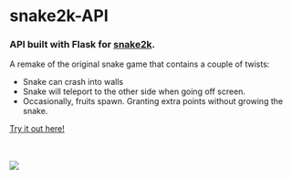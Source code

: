 # snake2k-API 

### API built with Flask for <a href="http://206.189.191.252/">snake2k</a>.

A remake of the original snake game that contains a couple of twists:
* Snake can crash into walls
* Snake will teleport to the other side when going off screen. 
* Occasionally, fruits spawn. Granting extra points without growing the snake.

<a href="http://206.189.191.252">Try it out here!</a>

</br>
</br>
<img src="http://206.189.191.252/demo.gif" />
